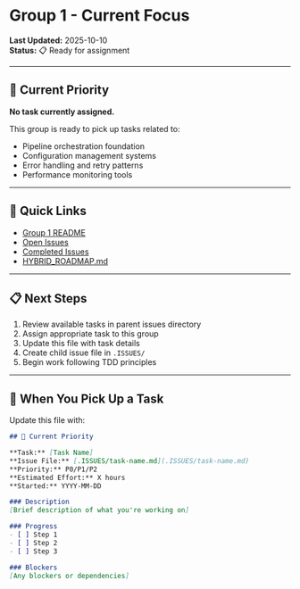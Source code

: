 # Group 1 - Current Focus

**Last Updated:** 2025-10-10  
**Status:** 📋 Ready for assignment

---

## 🎯 Current Priority

**No task currently assigned.**

This group is ready to pick up tasks related to:
- Pipeline orchestration foundation
- Configuration management systems
- Error handling and retry patterns
- Performance monitoring tools

---

## 🔗 Quick Links

- [Group 1 README](README.md)
- [Open Issues](.ISSUES/)
- [Completed Issues](.DONE/)
- [HYBRID_ROADMAP.md](../../docs/roadmaps/HYBRID_ROADMAP.md)

---

## 📋 Next Steps

1. Review available tasks in parent issues directory
2. Assign appropriate task to this group
3. Update this file with task details
4. Create child issue file in `.ISSUES/`
5. Begin work following TDD principles

---

## 📝 When You Pick Up a Task

Update this file with:

```markdown
## 🎯 Current Priority

**Task:** [Task Name]
**Issue File:** [.ISSUES/task-name.md](.ISSUES/task-name.md)
**Priority:** P0/P1/P2
**Estimated Effort:** X hours
**Started:** YYYY-MM-DD

### Description
[Brief description of what you're working on]

### Progress
- [ ] Step 1
- [ ] Step 2
- [ ] Step 3

### Blockers
[Any blockers or dependencies]
```
